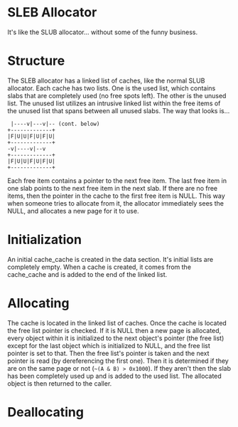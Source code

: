 # SLEB Allocator
It's like the SLUB allocator... without some of the funny business.

# Structure

The SLEB allocator has a linked list of caches, like the normal SLUB allocator. Each cache has two lists. One is the
used list, which contains slabs that are completely used (no free spots left). The other is the unused list. The unused
list utilizes an intrusive linked list within the free items of the unused list that spans between all unused slabs.
The way that looks is...

     |----v|---v|-- (cont. below)
    +-------------+
    |F|U|U|F|U|F|U|
    +-------------+
    -v|----v|--v
    +-------------+
    |F|U|U|F|U|F|U|
    +-------------+

Each free item contains a pointer to the next free item. The last free item in one slab points to the next free item in
the next slab. If there are no free items, then the pointer in the cache to the first free item is NULL. This way when
someone tries to allocate from it, the allocator immediately sees the NULL, and allocates a new page for it to use.

# Initialization
An initial cache_cache is created in the data section. It's initial lists are completely empty. When a cache is created,
it comes from the cache_cache and is added to the end of the linked list.

# Allocating
The cache is located in the linked list of caches. Once the cache is located the free list pointer is checked. If it is
NULL then a new page is allocated, every object within it is initialized to the next object's pointer (the free list)
except for the last object which is initialized to NULL, and the free list pointer is set to that. Then the free list's
pointer is taken and the next pointer is read (by dereferencing the first one). Then it is determined if they are on the
same page or not (`~(A & B) > 0x1000`). If they aren't then the slab has been completely used up and is added to the
used list. The allocated object is then returned to the caller.

# Deallocating

